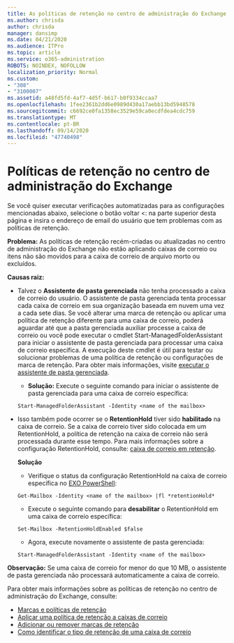 ```yaml
---
title: As políticas de retenção no centro de administração do Exchange não estão funcionando
ms.author: chrisda
author: chrisda
manager: dansimp
ms.date: 04/21/2020
ms.audience: ITPro
ms.topic: article
ms.service: o365-administration
ROBOTS: NOINDEX, NOFOLLOW
localization_priority: Normal
ms.custom:
- "308"
- "3100007"
ms.assetid: a48fd5fd-4af7-4d5f-b617-b0f9334ccaa7
ms.openlocfilehash: 1fee2361b2dd6e0989d430a17aebb13bd5948578
ms.sourcegitcommit: c6692ce0fa1358ec3529e59ca0ecdfdea4cdc759
ms.translationtype: MT
ms.contentlocale: pt-BR
ms.lasthandoff: 09/14/2020
ms.locfileid: "47740498"
---
```

# <a name="retention-policies-in-exchange-admin-center"></a>Políticas de retenção no centro de administração do Exchange

Se você quiser executar verificações automatizadas para as configurações mencionadas abaixo, selecione o botão voltar <: na parte superior desta página e insira o endereço de email do usuário que tem problemas com as políticas de retenção.

 **Problema:** As políticas de retenção recém-criadas ou atualizadas no centro de administração do Exchange não estão aplicando caixas de correio ou itens não são movidos para a caixa de correio de arquivo morto ou excluídos. 
  
 **Causas raiz:**
  
- Talvez o **Assistente de pasta gerenciada** não tenha processado a caixa de correio do usuário. O assistente de pasta gerenciada tenta processar cada caixa de correio em sua organização baseada em nuvem uma vez a cada sete dias. Se você alterar uma marca de retenção ou aplicar uma política de retenção diferente para uma caixa de correio, poderá aguardar até que a pasta gerenciada auxiliar processe a caixa de correio ou você pode executar o cmdlet Start-ManagedFolderAssistant para iniciar o assistente de pasta gerenciada para processar uma caixa de correio específica. A execução deste cmdlet é útil para testar ou solucionar problemas de uma política de retenção ou configurações de marca de retenção. Para obter mais informações, visite [executar o assistente de pasta gerenciada](https://msdn.microsoft.com/library/gg271153%28v=exchsrvcs.149%29.aspx#managedfolderassist).
    
  - **Solução:** Execute o seguinte comando para iniciar o assistente de pasta gerenciada para uma caixa de correio específica:
    
  ```
  Start-ManagedFolderAssistant -Identity <name of the mailbox>
  ```

- Isso também pode ocorrer se o **RetentionHold** tiver sido **habilitado** na caixa de correio. Se a caixa de correio tiver sido colocada em um RetentionHold, a política de retenção na caixa de correio não será processada durante esse tempo. Para mais informações sobre a configuração RetentionHold, consulte: [caixa de correio em retenção](https://docs.microsoft.com/exchange/security-and-compliance/messaging-records-management/mailbox-retention-hold).
    
    **Solução**
    
  - Verifique o status da configuração RetentionHold na caixa de correio específica no [EXO PowerShell](https://docs.microsoft.com/powershell/exchange/exchange-online/connect-to-exchange-online-powershell/connect-to-exchange-online-powershell?view=exchange-ps):
    
  ```
  Get-Mailbox -Identity <name of the mailbox> |fl *retentionHold*
  ```

  - Execute o seguinte comando para **desabilitar** o RetentionHold em uma caixa de correio específica:
    
  ```
  Set-Mailbox -RetentionHoldEnabled $false
  ```

  - Agora, execute novamente o assistente de pasta gerenciada:
    
  ```
  Start-ManagedFolderAssistant -Identity <name of the mailbox>
  ```

 **Observação:** Se uma caixa de correio for menor do que 10 MB, o assistente de pasta gerenciada não processará automaticamente a caixa de correio.
 
Para obter mais informações sobre as políticas de retenção no centro de administração do Exchange, consulte:
- [Marcas e políticas de retenção](https://docs.microsoft.com/exchange/security-and-compliance/messaging-records-management/retention-tags-and-policies)
- [Aplicar uma política de retenção a caixas de correio](https://docs.microsoft.com/exchange/security-and-compliance/messaging-records-management/apply-retention-policy)
- [Adicionar ou remover marcas de retenção](https://docs.microsoft.com/exchange/security-and-compliance/messaging-records-management/add-or-remove-retention-tags)
- [Como identificar o tipo de retenção de uma caixa de correio](https://docs.microsoft.com/microsoft-365/compliance/identify-a-hold-on-an-exchange-online-mailbox)
